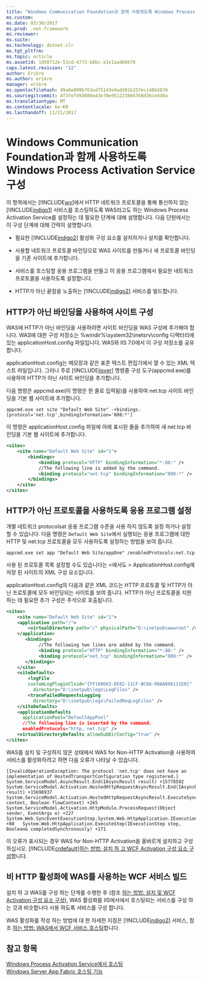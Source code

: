```yaml
---
title: "Windows Communication Foundation과 함께 사용하도록 Windows Process Activation Service 구성"
ms.custom: 
ms.date: 03/30/2017
ms.prod: .net-framework
ms.reviewer: 
ms.suite: 
ms.technology: dotnet-clr
ms.tgt_pltfrm: 
ms.topic: article
ms.assetid: 1d50712e-53cd-4773-b8bc-a1e1aad66b78
caps.latest.revision: "12"
author: Erikre
ms.author: erikre
manager: erikre
ms.openlocfilehash: 49a6e009b763ad75143e9ad301b257ec148b5839
ms.sourcegitcommit: 4f3fef493080a43e70e951223894768d36ce430a
ms.translationtype: MT
ms.contentlocale: ko-KR
ms.lasthandoff: 11/21/2017
---
```

# <a name="configuring-the-windows-process-activation-service-for-use-with-windows-communication-foundation"></a>Windows Communication Foundation과 함께 사용하도록 Windows Process Activation Service 구성
이 항목에서는 [!INCLUDE[wv](../../../../includes/wv-md.md)]에서 HTTP 네트워크 프로토콜을 통해 통신하지 않는 [!INCLUDE[indigo1](../../../../includes/indigo1-md.md)] 서비스를 호스팅하도록 WAS라고도 하는 Windows Process Activation Service를 설정하는 데 필요한 단계에 대해 설명합니다. 다음 단원에서는 이 구성 단계에 대해 간략히 설명합니다.  
  
-   필요한 [!INCLUDE[indigo2](../../../../includes/indigo2-md.md)] 활성화 구성 요소를 설치하거나 설치를 확인합니다.  
  
-   사용할 네트워크 프로토콜 바인딩으로 WAS 사이트를 만들거나 새 프로토콜 바인딩을 기존 사이트에 추가합니다.  
  
-   서비스를 호스팅할 응용 프로그램을 만들고 이 응용 프로그램에서 필요한 네트워크 프로토콜을 사용하도록 설정합니다.  
  
-   HTTP가 아닌 끝점을 노출하는 [!INCLUDE[indigo2](../../../../includes/indigo2-md.md)] 서비스를 빌드합니다.  
  
## <a name="configuring-a-site-with-non-http-bindings"></a>HTTP가 아닌 바인딩을 사용하여 사이트 구성  
 WAS에 HTTP가 아닌 바인딩을 사용하려면 사이트 바인딩을 WAS 구성에 추가해야 합니다. WAS에 대한 구성 저장소는 %windir%\system32\inetsrv\config 디렉터리에 있는 applicationHost.config 파일입니다. WAS와 IIS 7.0에서 이 구성 저장소를 공유합니다.  
  
 applicationHost.config는 메모장과 같은 표준 텍스트 편집기에서 열 수 있는 XML 텍스트 파일입니다. 그러나 주로 [!INCLUDE[iisver](../../../../includes/iisver-md.md)] 명령줄 구성 도구(appcmd.exe)를 사용하여 HTTP가 아닌 사이트 바인딩을 추가합니다.  
  
 다음 명령은 appcmd.exe(이 명령은 한 줄로 입력됨)를 사용하여 net.tcp 사이트 바인딩을 기본 웹 사이트에 추가합니다.  
  
```  
appcmd.exe set site "Default Web Site" -+bindings.[protocol='net.tcp',bindingInformation='808:*']  
```  
  
 이 명령은 applicationHost.config 파일에 아래 표시된 줄을 추가하여 새 net.tcp 바인딩을 기본 웹 사이트에 추가합니다.  
  
```xml  
<sites>  
    <site name="Default Web Site" id="1">  
        <bindings>  
            <binding protocol="HTTP" bindingInformation="*:80:" />  
            //The following line is added by the command.  
            <binding protocol="net.tcp" bindingInformation="808:*" />  
        </bindings>  
    </site>  
</sites>  
```  
  
## <a name="enabling-an-application-to-use-non-http-protocols"></a>HTTP가 아닌 프로토콜을 사용하도록 응용 프로그램 설정  
 개별 네트워크 protocolsat 응용 프로그램 수준을 사용 하지 않도록 설정 하거나 설정할 수 있습니다. 다음 명령은 `Default Web Site`에서 실행되는 응용 프로그램에 대한 HTTP 및 net.tcp 프로토콜을 모두 사용하도록 설정하는 방법을 보여 줍니다.  
  
```  
appcmd.exe set app "Default Web Site/appOne" /enabledProtocols:net.tcp  
```  
  
 사용 된 프로토콜 목록 설정할 수도 있습니다는 \<에서도 > ApplicationHost.config에 저장 된 사이트의 XML 구성 요소입니다.  
  
 applicationHost.config의 다음과 같은 XML 코드는 HTTP 프로토콜 및 HTTP가 아닌 프로토콜에 모두 바인딩되는 사이트를 보여 줍니다. HTTP가 아닌 프로토콜을 지원하는 데 필요한 추가 구성은 주석으로 호출됩니다.  
  
```xml  
<sites>  
    <site name="Default Web Site" id="1">  
    <application path="/">  
        <virtualDirectory path="/" physicalPath="D:\inetpub\wwwroot" />  
    </application>  
       <bindings>  
            //The following two lines are added by the command.  
            <binding protocol="HTTP" bindingInformation="*:80:" />  
            <binding protocol="net.tcp" bindingInformation="808:*" />  
       </bindings>  
    </site>  
    <siteDefaults>  
        <logFile   
        customLogPluginClsid="{FF160663-DE82-11CF-BC0A-00AA006111E0}"  
          directory="D:\inetpub\logs\LogFiles" />  
        <traceFailedRequestsLogging   
          directory="D:\inetpub\logs\FailedReqLogFiles" />  
    </siteDefaults>  
    <applicationDefaults   
      applicationPool="DefaultAppPool"   
      //The following line is inserted by the command.  
      enabledProtocols="http, net.tcp" />  
    <virtualDirectoryDefaults allowSubDirConfig="true" />  
</sites>  
```  
  
 WAS를 설치 및 구성하지 않은 상태에서 WAS for Non-HTTP Activation을 사용하여 서비스를 활성화하려고 하면 다음 오류가 나타날 수 있습니다.  
  
```Output  
[InvalidOperationException: The protocol 'net.tcp' does not have an implementation of HostedTransportConfiguration type registered.]   System.ServiceModel.AsyncResult.End(IAsyncResult result) +15778592   System.ServiceModel.Activation.HostedHttpRequestAsyncResult.End(IAsyncResult result) +15698937   System.ServiceModel.Activation.HostedHttpRequestAsyncResult.ExecuteSynchronous(HttpApplication context, Boolean flowContext) +265   System.ServiceModel.Activation.HttpModule.ProcessRequest(Object sender, EventArgs e) +227   System.Web.SyncEventExecutionStep.System.Web.HttpApplication.IExecutionStep.Execute() +80   System.Web.HttpApplication.ExecuteStep(IExecutionStep step, Boolean& completedSynchronously) +171  
```  
  
 이 오류가 표시되는 경우 WAS for Non-HTTP Activation을 올바르게 설치하고 구성하십시오. [!INCLUDE[crdefault](../../../../includes/crdefault-md.md)][하는 방법: 설치 하 고 WCF Activation 구성 요소 구성](../../../../docs/framework/wcf/feature-details/how-to-install-and-configure-wcf-activation-components.md)합니다.  
  
## <a name="building-a-wcf-service-that-uses-was-for-non-http-activation"></a>비 HTTP 활성화에 WAS를 사용하는 WCF 서비스 빌드  
 설치 하 고 WAS를 구성 하는 단계를 수행한 후 (참조 [하는 방법: 설치 및 WCF Activation 구성 요소 구성](../../../../docs/framework/wcf/feature-details/how-to-install-and-configure-wcf-activation-components.md)), WAS 활성화를 IIS에서에서 호스팅되는 서비스를 구성 하는 것과 비슷합니다 사용 하도록 서비스를 구성 합니다.  
  
 WAS 활성화를 작성 하는 방법에 대 한 자세한 지침은 [!INCLUDE[indigo2](../../../../includes/indigo2-md.md)] 서비스, 참조 [하는 방법: WAS에서 WCF 서비스 호스팅](../../../../docs/framework/wcf/feature-details/how-to-host-a-wcf-service-in-was.md)합니다.  
  
## <a name="see-also"></a>참고 항목  
 [Windows Process Activation Service에서 호스팅](../../../../docs/framework/wcf/feature-details/hosting-in-windows-process-activation-service.md)  
 [Windows Server App Fabric 호스팅 기능](http://go.microsoft.com/fwlink/?LinkId=201276)

